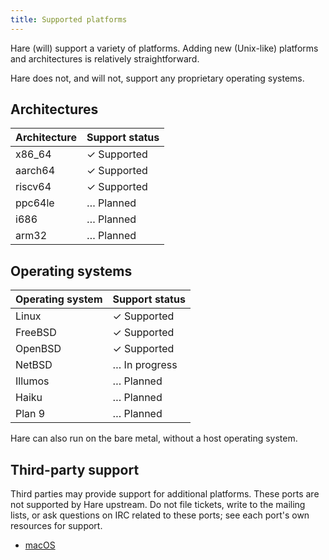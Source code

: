 ```yaml
---
title: Supported platforms
---
```


Hare (will) support a variety of platforms. Adding new (Unix-like) platforms and
architectures is relatively straightforward.

Hare does not, and will not, support any proprietary operating systems.

## Architectures

<table>
  <thead>
    <tr>
      <th>Architecture</th>
      <th>Support status</th>
    </tr>
  </thead>
  <tbody>
    <tr>
      <td>x86_64</td>
      <td><span class="yes">✓</span> Supported</td>
    </tr>
    <tr>
      <td>aarch64</td>
      <td><span class="yes">✓</span> Supported</td>
    </tr>
    <tr>
      <td>riscv64</td>
      <td><span class="yes">✓</span> Supported</td>
    </tr>
    <tr>
      <td>ppc64le</td>
      <td><span class="todo">…</span> Planned</td>
    </tr>
    <tr>
      <td>i686</td>
      <td><span class="todo">…</span> Planned</td>
    </tr>
    <tr>
      <td>arm32</td>
      <td><span class="todo">…</span> Planned</td>
    </tr>
  </tbody>
</table>

## Operating systems

<table>
  <thead>
    <tr>
      <th>Operating system</th>
      <th>Support status</th>
    </tr>
  </thead>
  <tbody>
    <tr>
      <td>Linux</td>
      <td><span class="yes">✓</span> Supported</td>
    </tr>
    <tr>
      <td>FreeBSD</td>
      <td><span class="yes">✓</span> Supported</td>
    </tr>
    <tr>
      <td>OpenBSD</td>
      <td><span class="yes">✓</span> Supported</td>
    </tr>
    <tr>
      <td>NetBSD</td>
      <td><span class="todo">…</span> In progress</td>
    </tr>
    <tr>
      <td>Illumos</td>
      <td><span class="todo">…</span> Planned</td>
    </tr>
    <tr>
      <td>Haiku</td>
      <td><span class="todo">…</span> Planned</td>
    </tr>
    <tr>
      <td>Plan 9</td>
      <td><span class="todo">…</span> Planned</td>
    </tr>
  </tbody>
</table>

Hare can also run on the bare metal, without a host operating system.

## Third-party support

Third parties may provide support for additional platforms. These ports are not
supported by Hare upstream. Do not file tickets, write to the mailing lists, or
ask questions on IRC related to these ports; see each port's own resources for
support.

- [macOS](https://github.com/hshq/harelang)

